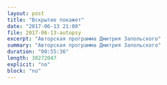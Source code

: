 ```yaml
---
layout: post
title: "Вскрытие покажет"
date: "2017-06-13 21:00"
file: 2017-06-13-autopsy
excerpt: "Авторская программа Дмитрия Запольского"
summary: "Авторская программа Дмитрия Запольского"
duration: "00:55:36"
length: 30272047
explicit: "no"
block: "no"
---
```

